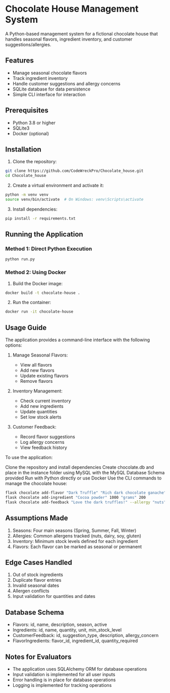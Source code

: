 # Chocolate House Management System

A Python-based management system for a fictional chocolate house that handles seasonal flavors, ingredient inventory, and customer suggestions/allergies.

## Features
- Manage seasonal chocolate flavors
- Track ingredient inventory
- Handle customer suggestions and allergy concerns
- SQLite database for data persistence
- Simple CLI interface for interaction

## Prerequisites
- Python 3.8 or higher
- SQLite3
- Docker (optional)

## Installation

1. Clone the repository:
```bash
git clone https://github.com/CodeWreckPro/Chocolate_house.git
cd Chocolate_house
```

2. Create a virtual environment and activate it:
```bash
python -m venv venv
source venv/bin/activate  # On Windows: venv\Scripts\activate
```

3. Install dependencies:
```bash
pip install -r requirements.txt
```

## Running the Application

### Method 1: Direct Python Execution
```bash
python run.py
```

### Method 2: Using Docker
1. Build the Docker image:
```bash
docker build -t chocolate-house .
```

2. Run the container:
```bash
docker run -it chocolate-house
```

## Usage Guide

The application provides a command-line interface with the following options:

1. Manage Seasonal Flavors:
   - View all flavors
   - Add new flavors
   - Update existing flavors
   - Remove flavors

2. Inventory Management:
   - Check current inventory
   - Add new ingredients
   - Update quantities
   - Set low stock alerts

3. Customer Feedback:
   - Record flavor suggestions
   - Log allergy concerns
   - View feedback history

To use the application:

Clone the repository and install dependencies
Create chocolate.db and place in the instance folder using MySQL with the MySQL Database Schema provided
Run with Python directly or use Docker
Use the CLI commands to manage the chocolate house:
```bash
flask chocolate add-flavor "Dark Truffle" "Rich dark chocolate ganache" "Winter"
flask chocolate add-ingredient "Cocoa powder" 1000 "grams" 200
flask chocolate add-feedback "Love the dark truffles!" --allergy "nuts"
```

## Assumptions Made
1. Seasons: Four main seasons (Spring, Summer, Fall, Winter)
2. Allergies: Common allergens tracked (nuts, dairy, soy, gluten)
3. Inventory: Minimum stock levels defined for each ingredient
4. Flavors: Each flavor can be marked as seasonal or permanent

## Edge Cases Handled
1. Out of stock ingredients
2. Duplicate flavor entries
3. Invalid seasonal dates
4. Allergen conflicts
5. Input validation for quantities and dates

## Database Schema
- Flavors: id, name, description, season, active
- Ingredients: id, name, quantity, unit, min_stock_level
- CustomerFeedback: id, suggestion_type, description, allergy_concern
- FlavorIngredients: flavor_id, ingredient_id, quantity_required

## Notes for Evaluators
- The application uses SQLAlchemy ORM for database operations
- Input validation is implemented for all user inputs
- Error handling is in place for database operations
- Logging is implemented for tracking operations